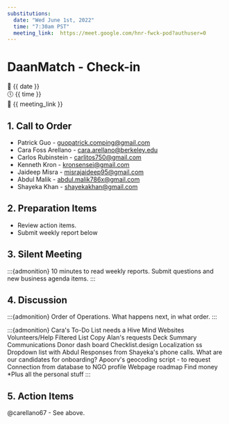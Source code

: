 ```yaml
---
substitutions:
  date: "Wed June 1st, 2022"
  time: "7:30am PST"
  meeting_link:  https://meet.google.com/hnr-fwck-pod?authuser=0
---
```


# DaanMatch - Check-in

📅 {{ date }} <br>
🕔 {{ time }} <br>
🔗 {{ meeting_link }} <br>

## 1. Call to Order

- Patrick Guo - guopatrick.comping@gmail.com
- Cara Foss Arellano - cara.arellano@berkeley.edu
- Carlos Rubinstein - carlitos750@gmail.com
- Kenneth Kron - kronsensei@gmail.com
- Jaideep Misra - misrajaideep95@gmail.com
- Abdul Malik - abdul.malik786x@gmail.com 
- Shayeka Khan - shayekakhan@gmail.com

## 2. Preparation Items

- Review action items.
- Submit weekly report below

## 3. Silent Meeting

:::{admonition} 10 minutes to read weekly reports.
Submit questions and new business agenda items.
:::

## 4. Discussion

:::{admonition} Order of Operations.
What happens next, in what order.
:::

:::{admonition} Cara's To-Do List needs a Hive Mind
Websites
Volunteers/Help
Filtered List
Copy
Alan's requests
Deck
Summary
Communications
Donor dash board
Checklist.design
Localization ss
Dropdown list with Abdul
Responses from Shayeka's phone calls. What are our candidates for onboarding?
Apoorv's geocoding script - to request
Connection from database to NGO profile
Webpage roadmap
Find money
*Plus all the personal stuff
:::

## 5. Action Items

@carellano67 - See above.